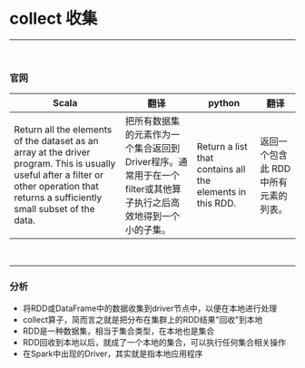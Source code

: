 # collect 收集

---

<br>

### 官网
| Scala                                                                                                                                                                                    | 翻译                                                  | python                                              | 翻译                    |
|------------------------------------------------------------------------------------------------------------------------------------------------------------------------------------------|-----------------------------------------------------|----|-----------------------|
| Return all the elements of the dataset as an array at the driver program. This is usually useful after a filter or other operation that returns a sufficiently small subset of the data. | 把所有数据集的元素作为一个集合返回到Driver程序。通常用于在一个filter或其他算子执行之后高效地得到一个小的子集。|Return a list that contains all the elements in this RDD.| 返回一个包含此 RDD 中所有元素的列表。 |



<br>

----

### 分析
- 将RDD或DataFrame中的数据收集到driver节点中，以便在本地进行处理
- collect算子，简而言之就是把分布在集群上的RDD结果"回收"到本地
- RDD是一种数据集，相当于集合类型，在本地也是集合
- RDD回收到本地以后，就成了一个本地的集合，可以执行任何集合相关操作
- 在Spark中出现的Driver，其实就是指本地应用程序



